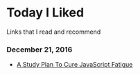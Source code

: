 # Today I Liked
Links that I read and recommend

### December 21, 2016
- [A Study Plan To Cure JavaScript Fatigue](https://medium.freecodecamp.com/a-study-plan-to-cure-javascript-fatigue-8ad3a54f2eb1#.i7x3x2qkm) 

